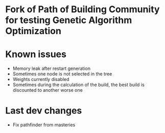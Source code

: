 # Fork of Path of Building Community for testing Genetic Algorithm Optimization

# Known issues

* Memory leak after restart generation
* Sometimes one node is not selected in the tree
* Weights currently disabled
* Sometimes during the calculation of the build, the best build is discounted to another worse one

# Last dev changes

* Fix pathfinder from masteries
